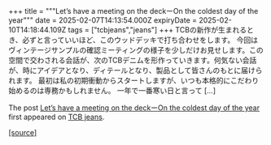 +++
title = """Let’s have a meeting on the deckーOn the coldest day of the year"""
date = 2025-02-07T14:13:54.000Z
expiryDate = 2025-02-10T14:18:44.109Z
tags = ["tcbjeans","jeans"]
+++
TCBの新作が生まれるとき、必ずと言っていいほど、このウッドデッキで打ち合わせをします。 今回はヴィンテージサンプルの確認ミーティングの様子を少しだけお見せします。この空間で交わされる会話が、次のTCBデニムを形作っていきます。何気ない会話が、時にアイデアとなり、ディテールとなり、製品として皆さんのもとに届けられます。 最初は私の初期衝動からスタートしますが、いつも本格的にこだわり始めるのは専務かもしれません。 一年で一番寒い日と言って \[…\]

The post [Let’s have a meeting on the deckーOn the coldest day of the year](http://tcbjeans.com/2025/02/07/51107) first appeared on [TCB jeans](http://tcbjeans.com).

[[source]](http://tcbjeans.com/2025/02/07/51107)
